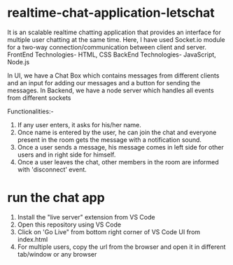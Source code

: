 # realtime-chat-application-letschat
It is an scalable realtime chatting application that provides an interface for multiple user chatting at the same time.
Here, I have used Socket.io module for a two-way connection/communication between client and server.
FrontEnd Technologies- HTML, CSS
BackEnd Technologies- JavaScript, Node.js

In UI, we have a Chat Box which contains messages from different clients and an input for adding our messages and a button for sending the messages.
In Backend, we have a node server which handles all events from different sockets

Functionalities:-
1. If any user enters, it asks for his/her name.
2. Once name is entered by the user, he can join the chat and everyone present in the room gets the message with a notification sound.
3. Once a user sends a message, his message comes in left side for other users and in right side for himself.
4. Once a user leaves the chat, other members in the room are informed with 'disconnect' event.

# run the chat app
1. Install the "live server" extension from VS Code
2. Open this repository using VS Code
3. Click on 'Go Live" from bottom right corner of VS Code UI from index.html
4. For multiple users, copy the url from the browser and open it in different tab/window or any browser
